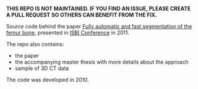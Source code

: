 **THIS REPO IS NOT MAINTAINED. IF YOU FIND AN ISSUE, PLEASE CREATE A PULL REQUEST SO OTHERS CAN BENEFIT FROM THE FIX.**

Source code behind the paper [Fully automatic and fast segmentation of the femur bone](http://ieeexplore.ieee.org/document/5872823/), 
presented in [ISBI Conference](http://biomedicalimaging.org/) in 2011. 

The repo also contains: 

- the paper 
- the accompanying master thesis with more details about the approach
- sample of 3D CT data

The code was developed in 2010. 



